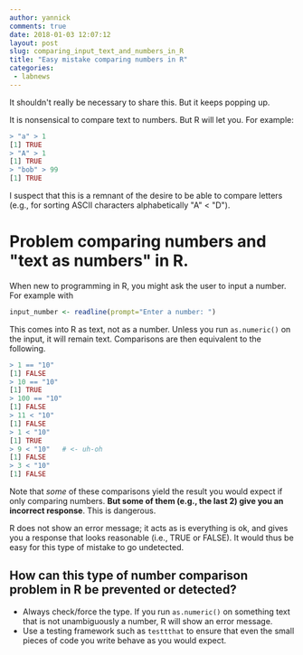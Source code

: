 ```yaml
---
author: yannick
comments: true
date: 2018-01-03 12:07:12
layout: post
slug: comparing_input_text_and_numbers_in_R
title: "Easy mistake comparing numbers in R"
categories:
 - labnews
---
```


It shouldn't really be necessary to share this. But it keeps popping up.

It is nonsensical to compare text to numbers. But R will let you. For example:


```R
> "a" > 1
[1] TRUE
> "A" > 1
[1] TRUE
> "bob" > 99
[1] TRUE
```

I suspect that this is a remnant of the desire to be able to compare letters (e.g., for sorting ASCII characters alphabetically "A" < "D").


# Problem comparing numbers and "text as numbers" in R.

When new to programming in R, you might ask the user to input a number. For example with


```R
input_number <- readline(prompt="Enter a number: ")

```

This comes into R as text, not as a number. Unless you run `as.numeric()` on the input, it will remain text. Comparisons are then equivalent to the following.


```R
> 1 == "10"
[1] FALSE
> 10 == "10"
[1] TRUE
> 100 == "10"
[1] FALSE
> 11 < "10"
[1] FALSE
> 1 < "10"
[1] TRUE
> 9 < "10"   # <- uh-oh
[1] FALSE
> 3 < "10"
[1] FALSE
```


Note that *some* of these comparisons yield the result you would expect if only comparing numbers. **But some of them (e.g., the last 2) give you an incorrect response**. This is dangerous.

R does not show an error message; it acts as is everything is ok, and gives you a response that looks reasonable (i.e., TRUE or FALSE). It would thus be easy for this type of mistake to go undetected.


## How can this type of number comparison problem in R be prevented or detected?

* Always check/force the type. If you run `as.numeric()` on something text that is not unambiguously a number, R will show an error message.
* Use a testing framework such as `testtthat` to ensure that even the small pieces of code you write behave as you would expect.
